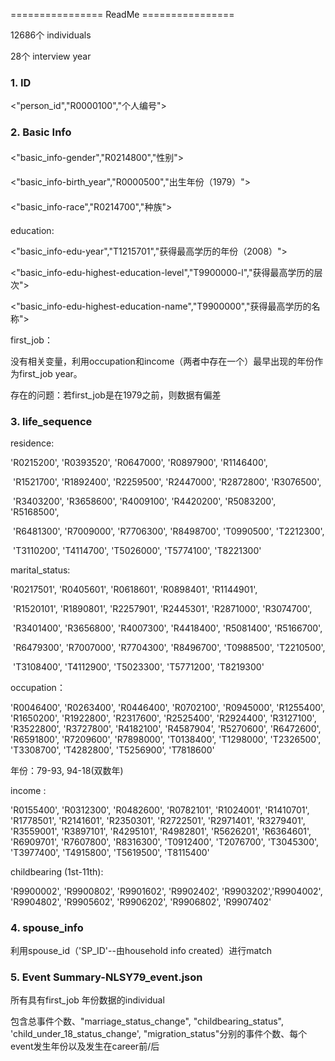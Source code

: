 ================ ReadMe ================ 

12686个 individuals



28个 interview year

### 1. ID
<"person_id","R0000100","个人编号">

### 2. Basic Info
#### 
<"basic_info-gender","R0214800","性别">

#### 
<"basic_info-birth_year","R0000500","出生年份（1979）">

#### 
<"basic_info-race","R0214700","种族">

#### 

education:



<"basic_info-edu-year","T1215701","获得最高学历的年份（2008）">



<"basic_info-edu-highest-education-level","T9900000-l","获得最高学历的层次">



<"basic_info-edu-highest-education-name","T9900000","获得最高学历的名称">



 first_job：



没有相关变量，利用occupation和income（两者中存在一个）最早出现的年份作为first_job year。



存在的问题：若first_job是在1979之前，则数据有偏差







### 3. life_sequence

residence:



'R0215200', 'R0393520', 'R0647000', 'R0897900', 'R1146400',

​    'R1521700', 'R1892400', 'R2259500', 'R2447000', 'R2872800', 'R3076500',

​    'R3403200', 'R3658600', 'R4009100', 'R4420200', 'R5083200', 'R5168500',

​    'R6481300', 'R7009000', 'R7706300', 'R8498700', 'T0990500', 'T2212300',

​    'T3110200', 'T4114700', 'T5026000', 'T5774100', 'T8221300'



marital_status:



'R0217501', 'R0405601', 'R0618601', 'R0898401', 'R1144901',

​    'R1520101', 'R1890801', 'R2257901', 'R2445301', 'R2871000', 'R3074700',

​    'R3401400', 'R3656800', 'R4007300', 'R4418400', 'R5081400', 'R5166700',

​    'R6479300', 'R7007000', 'R7704300', 'R8496700', 'T0988500', 'T2210500',

​    'T3108400', 'T4112900', 'T5023300', 'T5771200', 'T8219300'



occupation：



'R0046400',
'R0263400',
'R0446400',
'R0702100',
'R0945000',
'R1255400',
'R1650200',
'R1922800',
'R2317600',
'R2525400',
'R2924400',
'R3127100',
'R3522800',
'R3727800',
'R4182100',
'R4587904',
'R5270600',
'R6472600',
'R6591800',
'R7209600',
'R7898000',
'T0138400',
'T1298000',
'T2326500',
'T3308700',
'T4282800',
'T5256900',
'T7818600'

年份：79-93,	94-18(双数年)



income :



'R0155400', 'R0312300', 'R0482600', 'R0782101', 'R1024001',
'R1410701', 'R1778501', 'R2141601', 'R2350301', 'R2722501', 'R2971401',
'R3279401', 'R3559001', 'R3897101', 'R4295101', 'R4982801', 'R5626201',
'R6364601', 'R6909701', 'R7607800', 'R8316300', 'T0912400', 'T2076700',
'T3045300', 'T3977400', 'T4915800', 'T5619500', 'T8115400'



childbearing (1st-11th):



'R9900002', 'R9900802', 'R9901602', 'R9902402', 'R9903202','R9904002', 'R9904802', 'R9905602', 'R9906202', 'R9906802', 'R9907402'



### 4. spouse_info

利用spouse_id（'SP_ID'--由household info created）进行match

### 5. Event Summary-NLSY79_event.json

所有具有first_job 年份数据的individual



包含总事件个数、"marriage_status_change", "childbearing_status", 'child_under_18_status_change', "migration_status"分别的事件个数、每个event发生年份以及发生在career前/后
